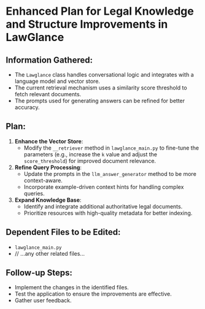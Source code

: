 # Enhanced Plan for Legal Knowledge and Structure Improvements in LawGlance

## Information Gathered:
- The `Lawglance` class handles conversational logic and integrates with a language model and vector store.
- The current retrieval mechanism uses a similarity score threshold to fetch relevant documents.
- The prompts used for generating answers can be refined for better accuracy.

## Plan:
1. **Enhance the Vector Store**:
   - Modify the `__retriever` method in `lawglance_main.py` to fine-tune the parameters (e.g., increase the `k` value and adjust the `score_threshold`) for improved document relevance.
2. **Refine Query Processing**:
   - Update the prompts in the `llm_answer_generator` method to be more context-aware.
   - Incorporate example-driven context hints for handling complex queries.
3. **Expand Knowledge Base**:
   - Identify and integrate additional authoritative legal documents.
   - Prioritize resources with high-quality metadata for better indexing.

## Dependent Files to be Edited:
- `lawglance_main.py`
- // ...any other related files...

## Follow-up Steps:
- Implement the changes in the identified files.
- Test the application to ensure the improvements are effective.
- Gather user feedback.
